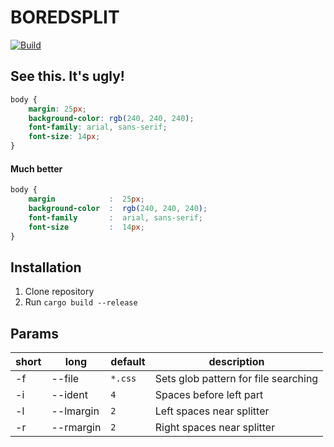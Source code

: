 # BOREDSPLIT
[![Build](https://github.com/clowzed/boredsplit/actions/workflows/rust.yml/badge.svg)](https://github.com/clowzed/boredsplit/actions/workflows/rust.yml)
## See this. It's ugly!
```css
body {
    margin: 25px;
    background-color: rgb(240, 240, 240);
    font-family: arial, sans-serif;
    font-size: 14px;
}
```
#### Much better
```css
body {
    margin            :  25px;
    background-color  :  rgb(240, 240, 240);
    font-family       :  arial, sans-serif;
    font-size         :  14px;
}
```

## Installation
1) Clone repository
2) Run `cargo build --release`



## Params
| short | long       | default | description                          |
|-------|------------|---------|--------------------------------------|
| -f    | --file     | `*.css` | Sets glob pattern for file searching |
| -i    | --ident    | `4`     | Spaces before left part              |
| -l    | --lmargin | `2`     | Left spaces near splitter            |
| -r    | --rmargin | `2`     | Right spaces near splitter           |
